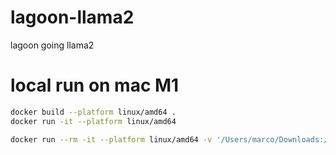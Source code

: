 # lagoon-llama2
lagoon going llama2

# local run on mac M1
```sh
docker build --platform linux/amd64 .
docker run -it --platform linux/amd64

docker run --rm -it --platform linux/amd64 -v '/Users/marco/Downloads:/data' $(docker build --platform linux/amd64 -q .)
```